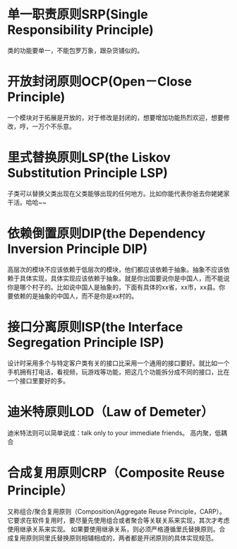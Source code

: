 # 单一职责原则SRP(Single Responsibility Principle)
 类的功能要单一，不能包罗万象，跟杂货铺似的。
# 开放封闭原则OCP(Open－Close Principle)
 一个模块对于拓展是开放的，对于修改是封闭的，想要增加功能热烈欢迎，想要修改，哼，一万个不乐意。
# 里式替换原则LSP(the Liskov Substitution Principle LSP)
 子类可以替换父类出现在父类能够出现的任何地方。比如你能代表你爸去你姥姥家干活。哈哈~~
# 依赖倒置原则DIP(the Dependency Inversion Principle DIP)
 高层次的模块不应该依赖于低层次的模块，他们都应该依赖于抽象。抽象不应该依赖于具体实现，具体实现应该依赖于抽象。就是你出国要说你是中国人，而不能说你是哪个村子的。比如说中国人是抽象的，下面有具体的xx省，xx市，xx县。你要依赖的是抽象的中国人，而不是你是xx村的。
# 接口分离原则ISP(the Interface Segregation Principle ISP)
 设计时采用多个与特定客户类有关的接口比采用一个通用的接口要好。就比如一个手机拥有打电话，看视频，玩游戏等功能，把这几个功能拆分成不同的接口，比在一个接口里要好的多。
# 迪米特原则LOD（Law of Demeter）
迪米特法则可以简单说成：talk only to your immediate friends。
高内聚，低耦合
# 合成复用原则CRP（Composite Reuse Principle）
又称组合/聚合复用原则（Composition/Aggregate Reuse Principle，CARP）。它要求在软件复用时，要尽量先使用组合或者聚合等关联关系来实现，其次才考虑使用继承关系来实现。
如果要使用继承关系，则必须严格遵循里氏替换原则。合成复用原则同里氏替换原则相辅相成的，两者都是开闭原则的具体实现规范。

